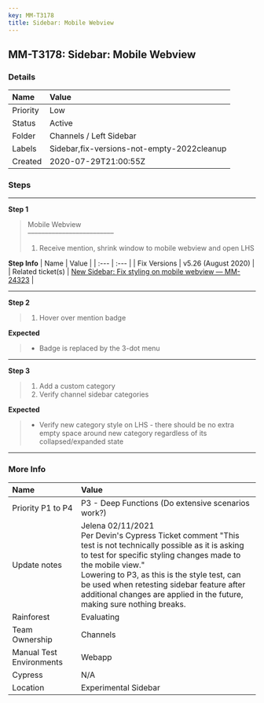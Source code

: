```yaml
---
key: MM-T3178
title: Sidebar: Mobile Webview
---
```


## MM-T3178: Sidebar: Mobile Webview

### Details

| Name     | Value                                      |
| :------- | :----------------------------------------- |
| Priority | Low                                        |
| Status   | Active                                     |
| Folder   | Channels / Left Sidebar                    |
| Labels   | Sidebar,fix-versions-not-empty-2022cleanup |
| Created  | 2020-07-29T21:00:55Z                       |

### Steps

<hr/>

**Step 1**

> <article>Mobile Webview<br>–––––––––––––––––––––––––<ol><li>Receive mention, shrink window to mobile webview and open LHS</li></ol></article>

**Step Info**
| Name | Value |
| :--- | :--- |
| Fix Versions | v5.26 (August 2020) |
| Related ticket(s) | <a href="https://mattermost.atlassian.net/browse/MM-24323">New Sidebar: Fix styling on mobile webview — MM-24323</a> |

<hr/>

**Step 2**

> <article><ol><li>Hover over mention badge</li></ol></article>

**Expected**

> <article><ul><li>Badge is replaced by the 3-dot menu</li></ul></article>

<hr/>

**Step 3**

> <article><ol><li>Add a custom category</li><li>Verify channel sidebar categories&nbsp;</li></ol></article>

**Expected**

> <article><ul><li>Verify new category style on LHS - there should be no extra empty space around new category regardless of its collapsed/expanded state&nbsp;</li></ul></article>

<hr/>

### More Info

| Name                     | Value                                                                                                                                                                                                                                                                                                                                                  |
| :----------------------- | :----------------------------------------------------------------------------------------------------------------------------------------------------------------------------------------------------------------------------------------------------------------------------------------------------------------------------------------------------- |
| Priority P1 to P4        | P3 - Deep Functions (Do extensive scenarios work?)                                                                                                                                                                                                                                                                                                     |
| Update notes             | Jelena 02/11/2021<br>Per Devin's Cypress Ticket comment "This test is not technically possible as it is asking to test for specific styling changes made to the mobile view."<br>Lowering to P3, as this is the style test, can be used when retesting sidebar feature after additional changes are applied in the future, making sure nothing breaks. |
| Rainforest               | Evaluating                                                                                                                                                                                                                                                                                                                                             |
| Team Ownership           | Channels                                                                                                                                                                                                                                                                                                                                               |
| Manual Test Environments | Webapp                                                                                                                                                                                                                                                                                                                                                 |
| Cypress                  | N/A                                                                                                                                                                                                                                                                                                                                                    |
| Location                 | Experimental Sidebar                                                                                                                                                                                                                                                                                                                                   |
